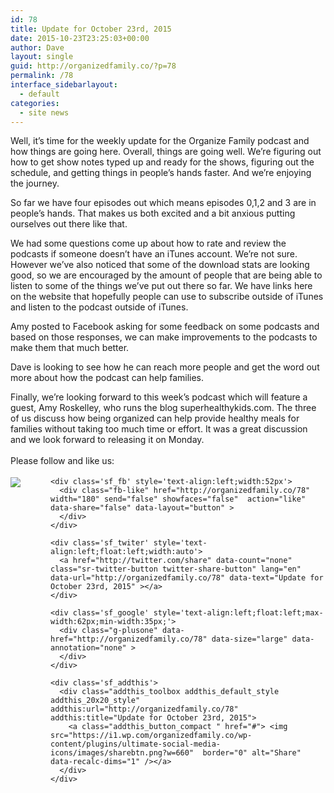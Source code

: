 ```yaml
---
id: 78
title: Update for October 23rd, 2015
date: 2015-10-23T23:25:03+00:00
author: Dave
layout: single
guid: http://organizedfamily.co/?p=78
permalink: /78
interface_sidebarlayout:
  - default
categories:
  - site news
---
```

Well, it&#8217;s time for the weekly update for the Organize Family podcast and how things are going here. Overall, things are going well. We&#8217;re figuring out how to get show notes typed up and ready for the shows, figuring out the schedule, and getting things in people’s hands faster. And we&#8217;re enjoying the journey.

So far we have four episodes out which means episodes 0,1,2 and 3 are in people’s hands. That makes us both excited and a bit anxious putting ourselves out there like that.

We had some questions come up about how to rate and review the podcasts if someone doesn&#8217;t have an iTunes account. We&#8217;re not sure. However we&#8217;ve also noticed that some of the download stats are looking good, so we are encouraged by the amount of people that are being able to listen to some of the things we’ve put out there so far. We have links here on the website that hopefully people can use to subscribe outside of iTunes and listen to the podcast outside of iTunes.

Amy posted to Facebook asking for some feedback on some podcasts and based on those responses, we can make improvements to the podcasts to make them that much better.

Dave is looking to see how he can reach more people and get the word out more about how the podcast can help families.

Finally, we&#8217;re looking forward to this week’s podcast which will feature a guest, Amy Roskelley, who runs the blog superhealthykids.com. The three of us discuss how being organized can help provide healthy meals for families without taking too much time or effort. It was a great discussion and we look forward to releasing it on Monday.

<div class='sfsi_Sicons' style='width: 100%; display: inline-block; vertical-align: middle; text-align:left'>
  <div style='margin:0px 8px 0px 0px; line-height: 24px'>
    <span>Please follow and like us:</span>
  </div>
  
  <div class='sfsi_socialwpr'>
    <div class='sf_subscrbe' style='text-align:left;float:left;width:64px'>
      <a href="http://www.specificfeeds.com/widget/emailsubscribe/MTc5ODgx/OA==/" target="_blank"><img src="https://i2.wp.com/organizedfamily.co/wp-content/plugins/ultimate-social-media-icons/images/follow_subscribe.png?w=660" data-recalc-dims="1" /></a>
    </div>
    
    <div class='sf_fb' style='text-align:left;width:52px'>
      <div class="fb-like" href="http://organizedfamily.co/78" width="180" send="false" showfaces="false"  action="like" data-share="false" data-layout="button" >
      </div>
    </div>
    
    <div class='sf_twiter' style='text-align:left;float:left;width:auto'>
      <a href="http://twitter.com/share" data-count="none" class="sr-twitter-button twitter-share-button" lang="en" data-url="http://organizedfamily.co/78" data-text="Update for October 23rd, 2015" ></a>
    </div>
    
    <div class='sf_google' style='text-align:left;float:left;max-width:62px;min-width:35px;'>
      <div class="g-plusone" data-href="http://organizedfamily.co/78" data-size="large" data-annotation="none" >
      </div>
    </div>
    
    <div class='sf_addthis'>
      <div class="addthis_toolbox addthis_default_style addthis_20x20_style" addthis:url="http://organizedfamily.co/78" addthis:title="Update for October 23rd, 2015">
        <a class="addthis_button_compact " href="#"> <img src="https://i1.wp.com/organizedfamily.co/wp-content/plugins/ultimate-social-media-icons/images/sharebtn.png?w=660"  border="0" alt="Share" data-recalc-dims="1" /></a>
      </div>
    </div>
  </div>
</div>